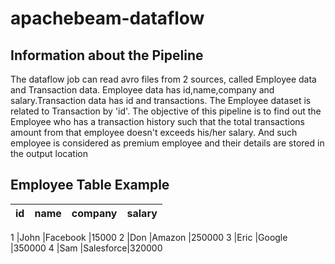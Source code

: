 # apachebeam-dataflow

Information about the Pipeline
------------------------------
The dataflow job can read avro files from 2 sources, called Employee data and Transaction data. Employee data has id,name,company and salary.Transaction data has id and transactions.
The Employee dataset is related to Transaction by 'id'. The objective of this pipeline is to find out the Employee who has a transaction history such that the total transactions amount from that employee doesn't  exceeds his/her salary. And such employee is considered as premium employee and their details are stored in the output location

Employee Table Example
-----------------------

id  | name | company | salary
--- | ---- | ------- | ------

1	|John  |Facebook |15000 
2	|Don   |Amazon	 |250000 
3	|Eric  |Google   |350000 
4	|Sam   |Salesforce|320000 